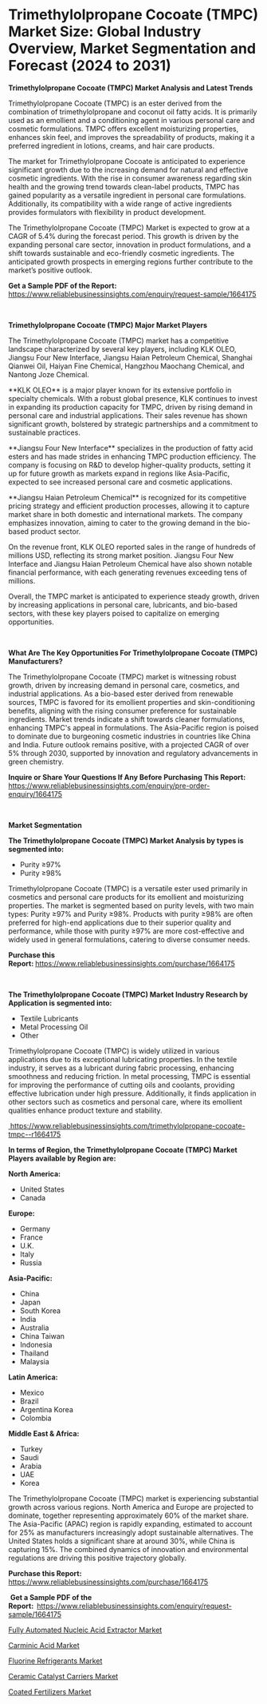 <p><h1>Trimethylolpropane Cocoate (TMPC) Market Size: Global Industry Overview, Market Segmentation and Forecast (2024 to 2031)</h1></p><p><strong>Trimethylolpropane Cocoate (TMPC) Market Analysis and Latest Trends</strong></p>
<p><p>Trimethylolpropane Cocoate (TMPC) is an ester derived from the combination of trimethylolpropane and coconut oil fatty acids. It is primarily used as an emollient and a conditioning agent in various personal care and cosmetic formulations. TMPC offers excellent moisturizing properties, enhances skin feel, and improves the spreadability of products, making it a preferred ingredient in lotions, creams, and hair care products.</p><p>The market for Trimethylolpropane Cocoate is anticipated to experience significant growth due to the increasing demand for natural and effective cosmetic ingredients. With the rise in consumer awareness regarding skin health and the growing trend towards clean-label products, TMPC has gained popularity as a versatile ingredient in personal care formulations. Additionally, its compatibility with a wide range of active ingredients provides formulators with flexibility in product development.</p><p>The Trimethylolpropane Cocoate (TMPC) Market is expected to grow at a CAGR of 5.4% during the forecast period. This growth is driven by the expanding personal care sector, innovation in product formulations, and a shift towards sustainable and eco-friendly cosmetic ingredients. The anticipated growth prospects in emerging regions further contribute to the market’s positive outlook.</p></p>
<p><strong>Get a Sample PDF of the Report:&nbsp;</strong> <a href="https://www.reliablebusinessinsights.com/enquiry/request-sample/1664175?utm_campaign=1121&utm_medium=2&utm_source=Github&utm_content=ia&utm_term=09122024&utm_id=trimethylolpropane-cocoate-tmpc">https://www.reliablebusinessinsights.com/enquiry/request-sample/1664175</a></p>
<p>&nbsp;</p>
<p><strong>Trimethylolpropane Cocoate (TMPC) Major Market Players</strong></p>
<p><p>The Trimethylolpropane Cocoate (TMPC) market has a competitive landscape characterized by several key players, including KLK OLEO, Jiangsu Four New Interface, Jiangsu Haian Petroleum Chemical, Shanghai Qianwei Oil, Haiyan Fine Chemical, Hangzhou Maochang Chemical, and Nantong Joze Chemical. </p><p>**KLK OLEO** is a major player known for its extensive portfolio in specialty chemicals. With a robust global presence, KLK continues to invest in expanding its production capacity for TMPC, driven by rising demand in personal care and industrial applications. Their sales revenue has shown significant growth, bolstered by strategic partnerships and a commitment to sustainable practices.</p><p>**Jiangsu Four New Interface** specializes in the production of fatty acid esters and has made strides in enhancing TMPC production efficiency. The company is focusing on R&D to develop higher-quality products, setting it up for future growth as markets expand in regions like Asia-Pacific, expected to see increased personal care and cosmetic applications.</p><p>**Jiangsu Haian Petroleum Chemical** is recognized for its competitive pricing strategy and efficient production processes, allowing it to capture market share in both domestic and international markets. The company emphasizes innovation, aiming to cater to the growing demand in the bio-based product sector.</p><p>On the revenue front, KLK OLEO reported sales in the range of hundreds of millions USD, reflecting its strong market position. Jiangsu Four New Interface and Jiangsu Haian Petroleum Chemical have also shown notable financial performance, with each generating revenues exceeding tens of millions. </p><p>Overall, the TMPC market is anticipated to experience steady growth, driven by increasing applications in personal care, lubricants, and bio-based sectors, with these key players poised to capitalize on emerging opportunities.</p></p>
<p>&nbsp;</p>
<p><strong>What Are The Key Opportunities For Trimethylolpropane Cocoate (TMPC) Manufacturers?</strong></p>
<p><p>The Trimethylolpropane Cocoate (TMPC) market is witnessing robust growth, driven by increasing demand in personal care, cosmetics, and industrial applications. As a bio-based ester derived from renewable sources, TMPC is favored for its emollient properties and skin-conditioning benefits, aligning with the rising consumer preference for sustainable ingredients. Market trends indicate a shift towards cleaner formulations, enhancing TMPC's appeal in formulations. The Asia-Pacific region is poised to dominate due to burgeoning cosmetic industries in countries like China and India. Future outlook remains positive, with a projected CAGR of over 5% through 2030, supported by innovation and regulatory advancements in green chemistry.</p></p>
<p><strong>Inquire or Share Your Questions If Any Before Purchasing This Report:</strong> <a href="https://www.reliablebusinessinsights.com/enquiry/pre-order-enquiry/1664175?utm_campaign=1121&utm_medium=2&utm_source=Github&utm_content=ia&utm_term=09122024&utm_id=trimethylolpropane-cocoate-tmpc">https://www.reliablebusinessinsights.com/enquiry/pre-order-enquiry/1664175</a></p>
<p>&nbsp;</p>
<p><strong>Market Segmentation</strong></p>
<p><strong>The Trimethylolpropane Cocoate (TMPC) Market Analysis by types is segmented into:</strong></p>
<p><ul><li>Purity ≥97%</li><li>Purity ≥98%</li></ul></p>
<p><p>Trimethylolpropane Cocoate (TMPC) is a versatile ester used primarily in cosmetics and personal care products for its emollient and moisturizing properties. The market is segmented based on purity levels, with two main types: Purity ≥97% and Purity ≥98%. Products with purity ≥98% are often preferred for high-end applications due to their superior quality and performance, while those with purity ≥97% are more cost-effective and widely used in general formulations, catering to diverse consumer needs.</p></p>
<p><strong>Purchase this Report:&nbsp;</strong><a href="https://www.reliablebusinessinsights.com/purchase/1664175?utm_campaign=1121&utm_medium=2&utm_source=Github&utm_content=ia&utm_term=09122024&utm_id=trimethylolpropane-cocoate-tmpc">https://www.reliablebusinessinsights.com/purchase/1664175</a></p>
<p>&nbsp;</p>
<p><strong>The Trimethylolpropane Cocoate (TMPC) Market Industry Research by Application is segmented into:</strong></p>
<p><ul><li>Textile Lubricants</li><li>Metal Processing Oil</li><li>Other</li></ul></p>
<p><p>Trimethylolpropane Cocoate (TMPC) is widely utilized in various applications due to its exceptional lubricating properties. In the textile industry, it serves as a lubricant during fabric processing, enhancing smoothness and reducing friction. In metal processing, TMPC is essential for improving the performance of cutting oils and coolants, providing effective lubrication under high pressure. Additionally, it finds application in other sectors such as cosmetics and personal care, where its emollient qualities enhance product texture and stability.</p></p>
<p><a href="https://www.reliablebusinessinsights.com/trimethylolpropane-cocoate-tmpc--r1664175?utm_campaign=1121&utm_medium=2&utm_source=Github&utm_content=ia&utm_term=09122024&utm_id=trimethylolpropane-cocoate-tmpc">&nbsp;https://www.reliablebusinessinsights.com/trimethylolpropane-cocoate-tmpc--r1664175</a></p>
<p><strong>In terms of Region, the Trimethylolpropane Cocoate (TMPC) Market Players available by Region are:</strong></p>
<p>
    <p> <strong> North America: </strong>
        <ul>
            <li>United States</li>
            <li>Canada</li>
        </ul>
        </p> 
    <p> <strong> Europe: </strong>
        <ul>
            <li>Germany</li>
            <li>France</li>
            <li>U.K.</li>
            <li>Italy</li>
            <li>Russia</li>
        </ul>
        </p> 
    <p> <strong> Asia-Pacific: </strong>
        <ul>
            <li>China</li>
            <li>Japan</li>
            <li>South Korea</li>
            <li>India</li>
            <li>Australia</li>
            <li>China Taiwan</li>
            <li>Indonesia</li>
            <li>Thailand</li>
            <li>Malaysia</li>
        </ul>
        </p> 
    <p> <strong> Latin America: </strong>
        <ul>
            <li>Mexico</li>
            <li>Brazil</li>
            <li>Argentina Korea</li>
            <li>Colombia</li>
        </ul>
        </p> 
    <p> <strong> Middle East & Africa: </strong>
        <ul>
            <li>Turkey</li>
            <li>Saudi</li>
            <li>Arabia</li>
            <li>UAE</li>
            <li>Korea</li>
        </ul>
    </p>
    </p>
<p><p>The Trimethylolpropane Cocoate (TMPC) market is experiencing substantial growth across various regions. North America and Europe are projected to dominate, together representing approximately 60% of the market share. The Asia-Pacific (APAC) region is rapidly expanding, estimated to account for 25% as manufacturers increasingly adopt sustainable alternatives. The United States holds a significant share at around 30%, while China is capturing 15%. The combined dynamics of innovation and environmental regulations are driving this positive trajectory globally.</p></p>
<p><strong>Purchase this Report: </strong><a href="https://www.reliablebusinessinsights.com/purchase/1664175?utm_campaign=1121&utm_medium=2&utm_source=Github&utm_content=ia&utm_term=09122024&utm_id=trimethylolpropane-cocoate-tmpc">https://www.reliablebusinessinsights.com/purchase/1664175</a></p>
<p>&nbsp;<strong>Get a Sample PDF of the Report:&nbsp;&nbsp;</strong><a href="https://www.reliablebusinessinsights.com/enquiry/request-sample/1664175?utm_campaign=1121&utm_medium=2&utm_source=Github&utm_content=ia&utm_term=09122024&utm_id=trimethylolpropane-cocoate-tmpc">https://www.reliablebusinessinsights.com/enquiry/request-sample/1664175</a></p>
<p><strong></strong></p>
<p><p><a href="https://github.com/HobertDavis43/Market-Research-Report-List-1/blob/main/fully-automated-nucleic-acid-extractor-market.md?utm_campaign=1121&utm_medium=2&utm_source=Github&utm_content=ia&utm_term=09122024&utm_id=trimethylolpropane-cocoate-tmpc">Fully Automated Nucleic Acid Extractor Market</a></p><p><a href="https://www.linkedin.com/pulse/carminic-acid-market-analysis-report-2024-2031-growth-deployment-jfbec?utm_campaign=1121&utm_medium=2&utm_source=Github&utm_content=ia&utm_term=09122024&utm_id=trimethylolpropane-cocoate-tmpc">Carminic Acid Market</a></p><p><a href="https://www.linkedin.com/pulse/fluorine-refrigerants-market-dynamics-future-growth-prediction-k9avc?utm_campaign=1121&utm_medium=2&utm_source=Github&utm_content=ia&utm_term=09122024&utm_id=trimethylolpropane-cocoate-tmpc">Fluorine Refrigerants Market</a></p><p><a href="https://github.com/AlisaRowe24/Market-Research-Report-List-1/blob/main/ceramic-catalyst-carriers-market.md?utm_campaign=1121&utm_medium=2&utm_source=Github&utm_content=ia&utm_term=09122024&utm_id=trimethylolpropane-cocoate-tmpc">Ceramic Catalyst Carriers Market</a></p><p><a href="https://www.linkedin.com/pulse/coated-fertilizers-industry-forecast-report-key-demographics-estimated-g1yzc?utm_campaign=1121&utm_medium=2&utm_source=Github&utm_content=ia&utm_term=09122024&utm_id=trimethylolpropane-cocoate-tmpc">Coated Fertilizers Market</a></p></p>